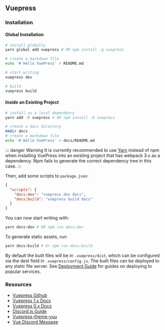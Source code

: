 ## Vuepress

### Installation

#### Global Installation

```sh
# install globally
yarn global add vuepress # OR npm install -g vuepress

# create a markdown file
echo '# Hello VuePress' > README.md

# start writing
vuepress dev

# build
vuepress build
```

#### Inside an Existing Project

```sh
# install as a local dependency
yarn add -D vuepress # OR npm install -D vuepress

# create a docs directory
mkdir docs
# create a markdown file
echo '# Hello VuePress' > docs/README.md
```

::: danger Warning
It is currently recommended to use [Yarn](https://yarnpkg.com/en/) instead of npm when installing VuePress into an existing project
that has webpack 3.x as a dependency. Npm fails to generate the correct dependency tree in this case.
:::

Then, add some scripts to `package.json`:

```json
{
  "scripts": {
    "docs:dev": "vuepress dev docs",
    "docs:build": "vuepress build docs"
  }
}
```

You can now start writing with:

```sh
yarn docs:dev # OR npm run docs:dev
```

To generate static assets, run:

```sh
yarn docs:build # Or npm run docs:build
```

By default the built files will be in `.vuepress/dist`, which can be configured via the dest field in `.vuepress/config.js`.
The built files can be deployed to any static file server.
See [Deployment Guide](https://v1.vuepress.vuejs.org/guide/deploy.html) for guides on deploying to popular services.

### Resources

- [Vuepress Github](https://github.com/vuejs/vuepress)
- [Vuepress 1.x Docs](https://v1.vuepress.vuejs.org/)
- [Vuepress 0.x Docs](https://vuepress.vuejs.org/)
- [Discord.js Guide ](https://discordjs.guide/)
- [Vuepress-theme-yuu](https://github.com/Danktuary/vuepress-theme-yuu)
- [Vue Discord Message](https://github.com/Danktuary/vue-discord-message)
